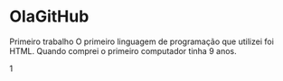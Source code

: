 # OlaGitHub
Primeiro trabalho
O primeiro linguagem de programação que utilizei foi HTML.
Quando comprei o primeiro computador tinha 9 anos.

1